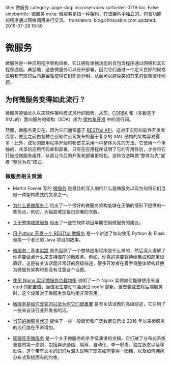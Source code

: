 title: 微服务
category: page
slug: microservices
sortorder: 0719
toc: False
sidebartitle: 微服务
meta: 微服务是指一种架构，在该架构中独立的、包含功能的程序通过网络调用进行交流。
translators: blog.chriscabin.com
updated: 2016-07-28 16:50


# 微服务
微服务是一种应用程序架构风格，它让拥有单独功能的自包含程序通过网络和其它程序通信。典型地，这些微服务可以分开部署，因为它们通过一个定义良好的规格说明和有效的后向兼容性使得它们职责分明，从而可以避免突如其来的依赖破坏问题。


## 为何微服务变得如此流行？
微服务遵循长久以来软件架构模式风行的趋势。从前，[CORBA](https://en.wikipedia.org/wiki/Common_Object_Request_Broker_Architecture) 和（多数基于 XML的）面向服务的架构（SOA）成为 [架构象牙塔](http://www.igloocoder.com/2271/ivory-tower-architect) 中的流行词。

然而，微服务更实在，因为它们通常基于 [RESTful API](/application-programming-interfaces.html)，这对于实际的软件开发者而言，要比之前由各种企业软件公司发布的基于复杂的 XML 结构的架构容易得多！此外，成功的应用程序开始时都首先采用一种整体为先的方法，它使用一个单独的、共享的应用代码库和部署。只有在应用程序证明了它的有用性后，才会将它打破成微服务组件，从而让今后的开发和部署更轻松。这种方法叫做“整体为先”或者 “[整体为先](http://martinfowler.com/bliki/MonolithFirst.html)”模式。


### 微服务相关资源
* Martin Fowler 写的
  [微服务](http://martinfowler.com/articles/microservices.html)
  是最佳的深入剖析什么是微服务以及为何将它们当做一种架构模式的文章之一。

* [为什么是微服务？](http://dev.otto.de/2016/03/20/why-microservices/)
  给出了一个很好的微服务架构能够在正确的情形下提供的一些优点，例如，大幅度增加每日部署的次数。

* [关于整体和微服务](http://dev.otto.de/2015/09/30/on-monoliths-and-microservices/)
  给出了一些在软件项目早期使用微服务的建议。

* [用 Python 开发一个 RESTful 微服务](http://www.skybert.net/python/developing-a-restful-micro-service-in-python/)
  是一个讲述了如何使用 Python 和 Flask 替换一个老旧的 Java 项目的故事。

* [微服务：基本实践](http://technologyconversations.com/2015/11/10/microservices-the-essential-practices/)
  首先回顾了一个整体应用程序是什么样的，然后深入讲解了你需要做点什么来支持潜在的微服务。例如，你真的需要将持续集成和部署设置好。这是有关该话题非常好的高级综述，很多开发者在着手将整体架构转换为微服务架构时都没有注意这个话题。

* [使用 Nginx 实现微服务负载均衡](https://hagbarddenstore.se/posts/2016-03-11/using-nginx-to-load-balance-microservices/)
  说明了一个 Nginx 实例如何能够使用来自 etcd 的配置值，当值发生变动时会通过 confd 更新。当安装或去除后端服务时，这个设置对于微服务负载均衡非常有用。

* [微服务是如何改变的以及为何它们很重要](http://thenewstack.io/microservices-changed-matter/)
  是有关该话题的高级综述，它引用了一些来自该行业开发者的话。

* [当前的微服务状况](http://blog.codeship.com/the-state-of-microservices-today/)
  提供了一些一般趋势和广泛数据显示出 2016 年以来微服务的流行度在不断增加。

* [唧唧歪歪微服务](http://jonasboner.com/bla-bla-microservices-bla-bla/) 
  是一个关于微服务的杀手级演讲的文稿，它打破了分布式系统重要的第一原则，包括异步通信、隔离、自动化、单一职责、独立状态以及移动性。这个带有文本的幻灯片深入说明了现实如何变得一团糟，以及如何拥抱分布式系统固有的约束。

